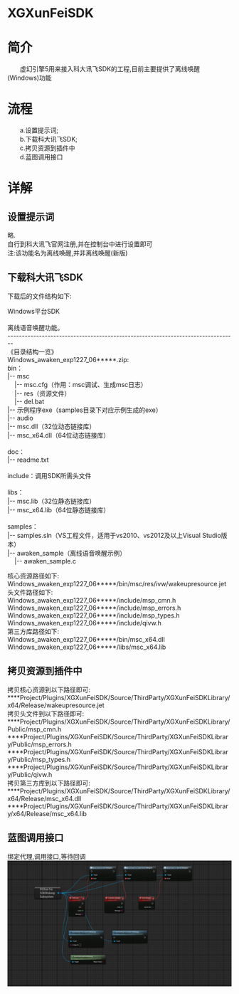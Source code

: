 # XGXunFeiSDK
# 简介
&emsp;&emsp;虚幻引擎5用来接入科大讯飞SDK的工程,目前主要提供了离线唤醒(Windows)功能
# 流程
&emsp;&emsp;a.设置提示词;</br>
&emsp;&emsp;b.下载科大讯飞SDK;</br>
&emsp;&emsp;c.拷贝资源到插件中</br>
&emsp;&emsp;d.蓝图调用接口</br>
# 详解
## 设置提示词
略.</br>
自行到科大讯飞官网注册,并在控制台中进行设置即可</br>
注:该功能名为离线唤醒,并非离线唤醒(新版)</br>
## 下载科大讯飞SDK
下载后的文件结构如下:</br>
<p>
Windows平台SDK<br>
<br>离线语音唤醒功能。<br>
--------------------------------------------------------------------------------<br>
《目录结构一览》<br>
Windows_awaken_exp1227_06*****.zip:
<br>
bin：<br>
|-- msc <br>
&nbsp;&nbsp;&nbsp;&nbsp;|-- msc.cfg（作用：msc调试、生成msc日志）<br>
&nbsp;&nbsp;&nbsp;&nbsp;|-- res（资源文件）<br>
&nbsp;&nbsp;&nbsp;&nbsp;|-- del.bat <br>
|-- 示例程序exe（samples目录下对应示例生成的exe）<br>
|-- audio <br>
|-- msc.dll（32位动态链接库）<br>
|-- msc_x64.dll（64位动态链接库）<br>
<br>
doc：<br>
|-- readme.txt <br>
<br>
include：调用SDK所需头文件<br>
<br>
libs：<br>
|-- msc.lib（32位静态链接库）<br>
|-- msc_x64.lib（64位静态链接库）<br>
<br>
samples：<br>
|-- samples.sln（VS工程文件，适用于vs2010、vs2012及以上Visual Studio版本）<br>
|-- awaken_sample（离线语音唤醒示例）<br>
&nbsp;&nbsp;&nbsp;&nbsp;|-- awaken_sample.c<br>
</p>

核心资源路径如下:</br>
Windows_awaken_exp1227_06*****/bin/msc/res/ivw/wakeupresource.jet<br>
头文件路径如下:<br>
Windows_awaken_exp1227_06*****/include/msp_cmn.h<br>
Windows_awaken_exp1227_06*****/include/msp_errors.h<br>
Windows_awaken_exp1227_06*****/include/msp_types.h<br>
Windows_awaken_exp1227_06*****/include/qivw.h<br>
第三方库路径如下:<br>
Windows_awaken_exp1227_06*****/bin/msc_x64.dll<br>
Windows_awaken_exp1227_06*****/libs/msc_x64.lib<br>
## 拷贝资源到插件中
拷贝核心资源到以下路径即可:<br>
****Project/Plugins/XGXunFeiSDK/Source/ThirdParty/XGXunFeiSDKLibrary/x64/Release/wakeupresource.jet<br>
拷贝头文件到以下路径即可:<br>
****Project/Plugins/XGXunFeiSDK/Source/ThirdParty/XGXunFeiSDKLibrary/Public/msp_cmn.h<br>
****Project/Plugins/XGXunFeiSDK/Source/ThirdParty/XGXunFeiSDKLibrary/Public/msp_errors.h<br>
****Project/Plugins/XGXunFeiSDK/Source/ThirdParty/XGXunFeiSDKLibrary/Public/msp_types.h<br>
****Project/Plugins/XGXunFeiSDK/Source/ThirdParty/XGXunFeiSDKLibrary/Public/qivw.h<br>
拷贝第三方库到以下路径即可:<br>
****Project/Plugins/XGXunFeiSDK/Source/ThirdParty/XGXunFeiSDKLibrary/x64/Release/msc_x64.dll<br>
****Project/Plugins/XGXunFeiSDK/Source/ThirdParty/XGXunFeiSDKLibrary/x64/Release/msc_x64.lib<br>
## 蓝图调用接口
绑定代理,调用接口,等待回调
![image](DocumentPictures/P_Wakeup.png)  
